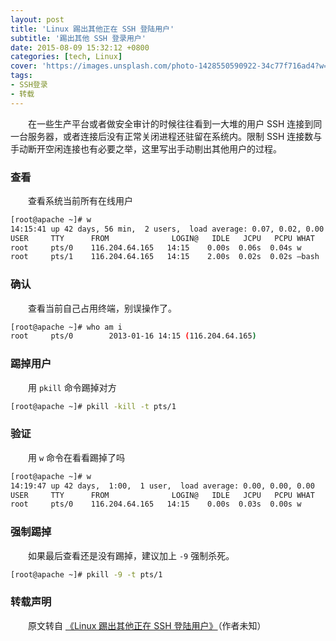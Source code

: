 ```yaml
---
layout: post
title: 'Linux 踢出其他正在 SSH 登陆用户'
subtitle: '踢出其他 SSH 登录用户'
date: 2015-08-09 15:32:12 +0800
categories: [tech, Linux]
cover: 'https://images.unsplash.com/photo-1428550590922-34c77f716ad4?w=1600&q=900'
tags: 
- SSH登录 
- 转载
---
```


&emsp;&emsp;在一些生产平台或者做安全审计的时候往往看到一大堆的用户 SSH 连接到同一台服务器，或者连接后没有正常关闭进程还驻留在系统内。限制 SSH 连接数与手动断开空闲连接也有必要之举，这里写出手动剔出其他用户的过程。

### 查看 

&emsp;&emsp;查看系统当前所有在线用户

```bash
[root@apache ~]# w 
14:15:41 up 42 days, 56 min,  2 users,  load average: 0.07, 0.02, 0.00 
USER     TTY      FROM              LOGIN@   IDLE   JCPU   PCPU WHAT 
root     pts/0    116.204.64.165   14:15    0.00s  0.06s  0.04s w 
root     pts/1    116.204.64.165   14:15    2.00s  0.02s  0.02s –bash
```

### 确认

&emsp;&emsp;查看当前自己占用终端，别误操作了。

```bash
[root@apache ~]# who am i 
root     pts/0        2013-01-16 14:15 (116.204.64.165)
```

### 踢掉用户

&emsp;&emsp;用 `pkill` 命令踢掉对方

```bash
[root@apache ~]# pkill -kill -t pts/1
```

### 验证

&emsp;&emsp;用 `w` 命令在看看踢掉了吗

```bash
[root@apache ~]# w 
14:19:47 up 42 days,  1:00,  1 user,  load average: 0.00, 0.00, 0.00 
USER     TTY      FROM              LOGIN@   IDLE   JCPU   PCPU WHAT 
root     pts/0    116.204.64.165   14:15    0.00s  0.03s  0.00s w
```

### 强制踢掉

&emsp;&emsp;如果最后查看还是没有踢掉，建议加上 `-9` 强制杀死。

```bash
[root@apache ~]# pkill -9 -t pts/1
```

### 转载声明

&emsp;&emsp;原文转自 [《Linux 踢出其他正在 SSH 登陆用户》](http://www.myhack58.com/Article/48/66/2013/37031.htm)（作者未知）
